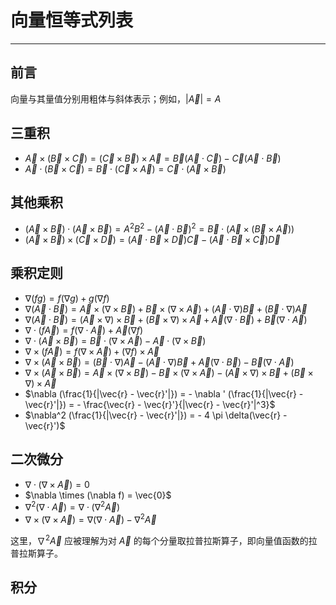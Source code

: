 # 向量恒等式列表

----

## 前言
向量与其量值分别用粗体与斜体表示；例如，$|\vec{A}| = A$

## 三重积
  * $\vec{A} \times (\vec{B} \times \vec{C}) = (\vec{C} \times \vec{B}) \times \vec{A} = \vec{B}(\vec{A} \cdot \vec{C}) - \vec{C}(\vec{A} \cdot \vec{B})$
  * $\vec{A} \cdot (\vec{B} \times \vec{C}) = \vec{B} \cdot (\vec{C} \times \vec{A}) = \vec{C} \cdot (\vec{A} \times \vec{B})$

## 其他乘积
  * $(\vec{A} \times \vec{B}) \cdot (\vec{A} \times \vec{B}) = A^2 B^2  - (\vec{A} \cdot \vec{B})^2 = \vec{B} \cdot (\vec{A} \times (\vec{B} \times \vec{A}))$
  * $(\vec{A} \times \vec{B}) \times (\vec{C} \times \vec{D}) = (\vec{A} \cdot \vec{B} \times \vec{D}) \vec{C} - (\vec{A} \cdot \vec{B} \times \vec{C}) \vec{D}$

## 乘积定则
  * $\nabla (fg) = f(\nabla g) + g(\nabla f)$
  * $\nabla (\vec{A} \cdot \vec{B}) = \vec{A} \times (\nabla \times \vec{B}) + \vec{B} \times (\nabla \times \vec{A}) + (\vec{A} \cdot \nabla)\vec{B} + (\vec{B} \cdot \nabla)\vec{A}$
  * $\nabla (\vec{A} \cdot \vec{B}) = (\vec{A} \times \nabla) \times \vec{B} + (\vec{B} \times \nabla) \times \vec{A} + \vec{A} (\nabla \cdot \vec{B}) + \vec{B} (\nabla \cdot \vec{A})$
  * $\nabla \cdot (f \vec{A}) = f(\nabla \cdot \vec{A}) + \vec{A}(\nabla f)$
  * $\nabla \cdot (\vec{A} \times \vec{B}) = \vec{B} \cdot (\nabla \times \vec{A}) - \vec{A} \cdot (\nabla \times \vec{B})$
  * $\nabla \times (f \vec{A}) = f(\nabla \times \vec{A}) + (\nabla f) \times \vec{A}$
  * $\nabla \times (\vec{A} \times \vec{B}) = (\vec{B} \cdot \nabla)\vec{A} - (\vec{A} \cdot \nabla) \vec{B} + \vec{A}(\nabla \cdot \vec{B}) - \vec{B} (\nabla \cdot \vec{A})$
  * $\nabla \times (\vec{A} \times \vec{B}) = \vec{A} \times (\nabla \times \vec{B}) - \vec{B} \times (\nabla \times \vec{A}) - (\vec{A} \times \nabla) \times \vec{B} + (\vec{B} \times \nabla) \times \vec{A}$
  * $\nabla (\frac{1}{|\vec{r} - \vec{r}'|}) = - \nabla ' (\frac{1}{|\vec{r} - \vec{r}'|}) = - \frac{\vec{r} - \vec{r}'}{|\vec{r} - \vec{r}'|^3}$
  * $\nabla^2 (\frac{1}{|\vec{r} - \vec{r}'|}) = - 4 \pi \delta(\vec{r} - \vec{r}')$

## 二次微分
  * $\nabla \cdot (\nabla \times \vec{A}) = 0$
  * $\nabla \times (\nabla f) = \vec{0}$
  * $\nabla^2 (\nabla \cdot \vec{A}) = \nabla \cdot (\nabla^2 \vec{A})$
  * $\nabla \times (\nabla \times \vec{A}) = \nabla (\nabla \cdot \vec{A}) - \nabla^2 \vec{A}$
  
这里，$\nabla^2 \vec{A}$ 应被理解为对 $\vec{A}$ 的每个分量取拉普拉斯算子，即向量值函数的拉普拉斯算子。

## 积分
